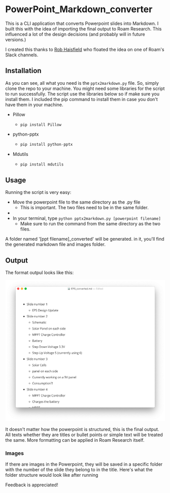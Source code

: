 # PowerPoint_Markdown_converter
This is a CLI application that converts Powerpoint slides into Markdown. I built this with the idea of importing the final output to Roam Research. This influenced a lot of the design decisions (and probably will in future versions.) 

I created this thanks to [Rob Haisfield](https://github.com/classicrob) who floated the idea on one of Roam's Slack channels.

## Installation
As you can see, all what you need is the `pptx2markdown.py` file. So, simply clone the repo to your machine. You might need some libraries for the script to run successfully. The script use the libraries below so if make sure you install them. I included the pip command to install them in case you don't have them in your machine.

* Pillow

  * `pip install Pillow`

* python-pptx

  * ```python
    pip install python-pptx
    ```

* Mdutils

  * ```python
    pip install mdutils
    ```

## Usage 
Running the script is very easy: 

- Move the powerpoint file to the same directory as the .py file
  - This is important. The two files need to be in the same folder.
- 
- In your terminal, type `python pptx2markdown.py [powerpoint filename]`
  - Make sure to run the command from the same directory as the two files.

A folder named '[ppt filename]_converted' will be generated. in it, you'll find the generated markdown file and images folder.

## Output
The format outpul looks like this:

![image-20201118015709747](media/image-20201118021155493.png)

It doesn't matter how the powerpoint is structured, this is the final output. All texts whether they are titles or bullet points or simple text will be treated the same. More formatting can be applied in Roam Research itself. 

### Images

If there are images in the Powerpoint, they will be saved in a specific folder with the number of the slide they belong to in the title. Here's what the folder structure would look like after running 

Feedback is appreciated!



